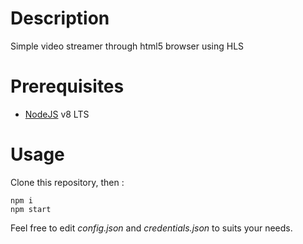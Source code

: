 # Description

Simple video streamer through html5 browser using HLS

# Prerequisites

- [NodeJS](https://nodejs.org/) v8 LTS


# Usage

Clone this repository, then :

```
npm i
npm start
```
Feel free to edit *config.json* and *credentials.json* to suits your needs.
